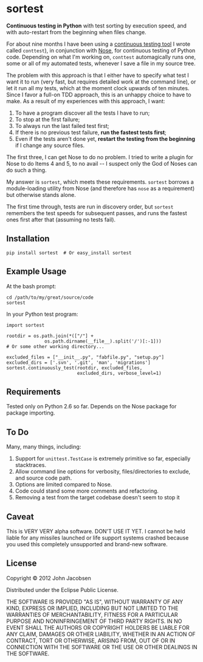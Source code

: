 # sortest

**Continuous testing in Python** with test sorting by execution speed,
  and with auto-restart from the beginning when files change.

For about nine months I have been using a [continuous testing
tool](https://github.com/eigenhombre/continuous-testing-helper/) I
wrote called `conttest`), in conjunction with
[Nose](https://nose.readthedocs.org/en/latest/), for continuous
testing of Python code.  Depending on what I'm working on, 
`conttest` automagically runs one, some or all of my automated tests,
whenever I save a file in my source tree.

The problem with this approach is that I either have to specify what
test I want it to run (very fast, but requires detailed work at the
command line), or let it run all my tests, which at the moment clock
upwards of ten minutes.  Since I favor a full-on TDD approach, this is
an unhappy choice to have to make.  As a result of my experiences with
this approach, I want:

1. To have a program discover all the tests I have to run;
1. To stop at the first failure;
1. To always run the last failed test first;
1. If there is no previous test failure, **run the fastest tests first**;
1. Even if the tests aren't done yet, **restart the testing from the
   beginning** if I change any source files.

The first three, I can get Nose to do no problem.  I tried to write a
plugin for Nose to do Items 4 and 5, to no avail -- I suspect only
the God of Noses can do such a thing.

My answer is `sortest`, which meets these requirements.  `sortest`
borrows a module-loading utility from Nose (and therefore has `nose`
as a requirement) but otherwise stands alone.

The first time through, tests are run in discovery order, but `sortest`
remembers the test speeds for subsequent passes, and runs the fastest
ones first after that (assuming no tests fail).

## Installation

    pip install sortest  # Or easy_install sortest

## Example Usage

At the bash prompt:

    cd /path/to/my/great/source/code
    sortest

In your Python test program:

    import sortest

    rootdir = os.path.join(*(["/"] +
                  os.path.dirname(__file__).split('/')[:-1]))
    # Or some other working directory...

    excluded_files = ["__init__.py", "fabfile.py", "setup.py"]
    excluded_dirs = ['.svn', '.git', 'man', 'migrations']
    sortest.continuously_test(rootdir, excluded_files,
                              excluded_dirs, verbose_level=1)

## Requirements

Tested only on Python 2.6 so far.  Depends on the Nose package for package importing.

## To Do

Many, many things, including:

1. Support for `unittest.TestCase` is extremely primitive so far,
especially stacktraces.
1. Allow command line options for verbosity, files/directories to
exclude, and source code path.
1. Options are limited compared to Nose.
1. Code could stand some more comments and refactoring.
1. Removing a test from the target codebase doesn't seem to stop it

## Caveat

This is VERY VERY alpha software.  DON'T USE IT YET.  I cannot be held
liable for any missiles launched or life support systems crashed
because you used this completely unsupported and brand-new software.

## License

Copyright © 2012 John Jacobsen

Distributed under the Eclipse Public License.

THE SOFTWARE IS PROVIDED "AS IS", WITHOUT WARRANTY OF ANY KIND,
EXPRESS OR IMPLIED, INCLUDING BUT NOT LIMITED TO THE WARRANTIES OF
MERCHANTABILITY, FITNESS FOR A PARTICULAR PURPOSE AND NONINFRINGEMENT
OF THIRD PARTY RIGHTS. IN NO EVENT SHALL THE AUTHORS OR COPYRIGHT
HOLDERS BE LIABLE FOR ANY CLAIM, DAMAGES OR OTHER LIABILITY, WHETHER
IN AN ACTION OF CONTRACT, TORT OR OTHERWISE, ARISING FROM, OUT OF OR
IN CONNECTION WITH THE SOFTWARE OR THE USE OR OTHER DEALINGS IN THE
SOFTWARE.
